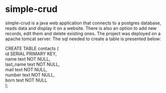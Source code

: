 # simple-crud

simple-crud is a java web application that connects to a postgres database, reads data and display it on a website. There is also an option to add new records, edit them and delete existing ones. The project was deployed on a apache tomcat server. The sql needed to create a table is presented below:

CREATE TABLE contacts (  
id SERIAL PRIMARY KEY,  
name text NOT NULL,  
last_name text NOT NULL,  
mail text NOT NULL,  
number text NOT NULL,  
born text NOT NULL  
);
